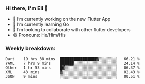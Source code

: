 ### Hi there, I'm Eli 👋
- 🔭 I’m currently working on the new Flutter App
- 🌱 I’m currently learning Go
- 🦄 I’m looking to collaborate with other flutter developers
- 😄 Pronouns: He/Him/His

### Weekly breakdown:
<!--START_SECTION:waka-->
```text
Dart    19 hrs 38 mins  ████████████████▓░░░░░░░░   66.21 % 
YAML    7 hrs 9 mins    ██████░░░░░░░░░░░░░░░░░░░   24.14 % 
Other   1 hr 53 mins    █▓░░░░░░░░░░░░░░░░░░░░░░░   06.37 % 
XML     43 mins         ▓░░░░░░░░░░░░░░░░░░░░░░░░   02.43 % 
JSON    9 mins          ░░░░░░░░░░░░░░░░░░░░░░░░░   00.51 % 
```
<!--END_SECTION:waka-->
